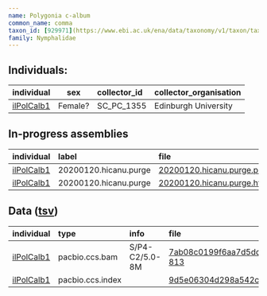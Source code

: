 ```yaml
---
name: Polygonia c-album
common_name: comma
taxon_id: [929971](https://www.ebi.ac.uk/ena/data/taxonomy/v1/taxon/tax-id/929971)order: Lepidoptera
family: Nymphalidae
---
```


## Individuals:

| individual | sex | collector_id | collector_organisation |
| :--------- | :-: | :----------- | :--------------------- |
| [ilPolCalb1](ilPolCalb1.md) | Female? | SC_PC_1355 | Edinburgh University |

## In-progress assemblies

| individual | label | file |
| :--------- | :---- | :--- |
| [ilPolCalb1](ilPolCalb1.md) | 20200120.hicanu.purge | [20200120.hicanu.purge.prim.fasta.gz](https://darwin.cog.sanger.ac.uk/insects/Polygonia_c-album/ilPolCalb1/assemblies/working/20200120.hicanu.purge/20200120.hicanu.purge.prim.fasta.gz) |
| [ilPolCalb1](ilPolCalb1.md) | 20200120.hicanu.purge | [20200120.hicanu.purge.htig.fasta.gz](https://darwin.cog.sanger.ac.uk/insects/Polygonia_c-album/ilPolCalb1/assemblies/working/20200120.hicanu.purge/20200120.hicanu.purge.htig.fasta.gz) |

## Data ([tsv](Polygonia_c-album_data.tsv))

| individual | type | info | file |
| :--------- | :--- | :--- | :--- |
| [ilPolCalb1](ilPolCalb1.md) | pacbio.ccs.bam | S/P4-C2/5.0-8M | [7ab08c0199f6aa7d5dd8d08016d1485d-813](https://darwin.cog.sanger.ac.uk/insects/Polygonia_c-album/ilPolCalb1/genomic_data/pacbio/m64016_191218_154712.ccs.bam) |
| [ilPolCalb1](ilPolCalb1.md) | pacbio.ccs.index |  | [9d5e06304d298a542cd1ad51cc947e11](https://darwin.cog.sanger.ac.uk/insects/Polygonia_c-album/ilPolCalb1/genomic_data/pacbio/m64016_191218_154712.ccs.bam.pbi) |
